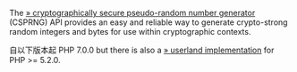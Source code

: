 The
<a href="https://en.wikipedia.org/wiki/Cryptographically_secure_pseudorandom_number_generator" class="link external">» cryptographically secure pseudo-random number generator</a>
(CSPRNG) API provides an easy and reliable way to generate crypto-strong
random integers and bytes for use within cryptographic contexts.

自以下版本起 PHP 7.0.0 but there is also a
<a href="https://github.com/paragonie/random_compat" class="link external">» userland implementation</a>
for PHP \>= 5.2.0.
